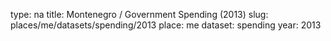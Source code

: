 type: na
title: Montenegro / Government Spending (2013)
slug: places/me/datasets/spending/2013
place: me
dataset: spending
year: 2013
